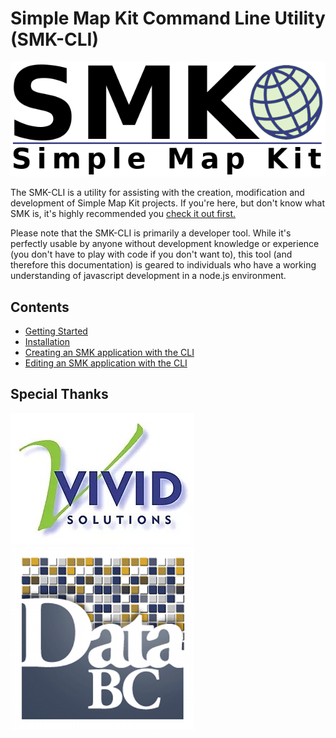 # Simple Map Kit Command Line Utility (SMK-CLI)

![logo](smk-logo.png)

The SMK-CLI is a utility for assisting with the creation, modification and development of Simple Map Kit projects. If you're here, but don't know what SMK is, it's highly recommended you [check it out first.](https://bcgov.github.io/smk/)

Please note that the SMK-CLI is primarily a developer tool. While it's perfectly usable by anyone without development knowledge or experience (you don't have to play with code if you don't want to), this tool (and therefore this documentation) is geared to individuals who have a working understanding of javascript development in a node.js environment.

## Contents

- [Getting Started](getting-started.md)
- [Installation](installation.md)
- [Creating an SMK application with the CLI](create-an-app.md)
- [Editing an SMK application with the CLI](edit-an-app.md)

## Special Thanks

![Vivid Solutions Inc.](vivid_logo.jpg)
![DataBC](databc-avatar-v2_400x400.png)
